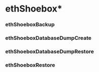 # ethShoebox*

### ethShoeboxBackup

### ethShoeboxDatabaseDumpCreate

### ethShoeboxDatabaseDumpRestore

### ethShoeboxRestore


